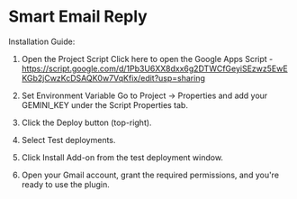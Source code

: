 # Smart Email Reply

Installation Guide:

1. Open the Project Script
Click here to open the Google Apps Script - https://script.google.com/d/1Pb3U6XX8dxx6g2DTWCfGeyiSEzwz5EwEKGb2jCwzKcDSAQK0w7VqKfix/edit?usp=sharing

2. Set Environment Variable
Go to Project → Properties and add your GEMINI_KEY under the Script Properties tab.


3. Click the Deploy button (top-right).

4. Select Test deployments.

5. Click Install Add-on from the test deployment window.

6. Open your Gmail account, grant the required permissions, and you're ready to use the plugin.


